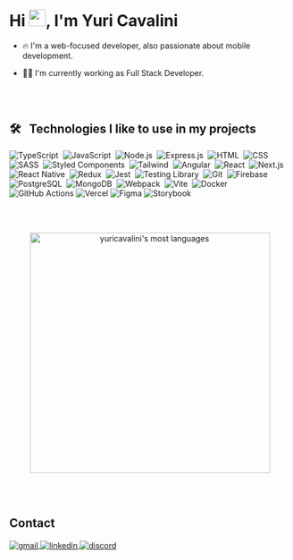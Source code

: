 <h1 align="left">Hi <img src="https://raw.githubusercontent.com/kaueMarques/kaueMarques/master/hi.gif" height="30px">, I'm Yuri Cavalini</h1>

- 🔥 I'm a web-focused developer, also passionate about mobile development.

- 👨‍💻 I'm currently working as Full Stack Developer.

<br><br>

## 🛠 &nbsp; Technologies I like to use in my projects

![TypeScript](https://img.shields.io/badge/-Typescript-05122A?style=flat&logo=typescript)&nbsp;
![JavaScript](https://img.shields.io/badge/-JavaScript-05122A?style=flat&logo=javascript)&nbsp;
![Node.js](https://img.shields.io/badge/-Node.js-05122A?style=flat&logo=node.js)&nbsp;
![Express.js](https://img.shields.io/badge/-Express.js-05122A?style=flat&logo=express)&nbsp;
![HTML](https://img.shields.io/badge/-HTML-05122A?style=flat&logo=HTML5)&nbsp;
![CSS](https://img.shields.io/badge/-CSS-05122A?style=flat&logo=CSS3&logoColor=1572B6)&nbsp;
![SASS](https://img.shields.io/badge/-SASS-05122A?style=flat&logo=SASS)&nbsp;
![Styled Components](https://img.shields.io/badge/-Styled_Components-05122A?style=flat&logo=styled-components)&nbsp;
![Tailwind](https://img.shields.io/badge/-Tailwind_CSS-05122A?style=flat&logo=tailwindcss)&nbsp;
![Angular](https://img.shields.io/badge/-Angular-05122A?style=flat&logo=angular&logoColor=red)&nbsp;
![React](https://img.shields.io/badge/-React-05122A?style=flat&logo=react)&nbsp;
![Next.js](https://img.shields.io/badge/-Next-05122A?style=flat&logo=next.js)&nbsp;
![React Native](https://img.shields.io/badge/-React_Native-05122A?style=flat&logo=react)&nbsp;
![Redux](https://img.shields.io/badge/-Redux-05122A?style=flat&logo=redux&logoColor=purple)&nbsp;
![Jest](https://img.shields.io/badge/-Jest-05122A?style=flat&logo=Jest&logoColor=red)&nbsp;
![Testing Library](https://img.shields.io/badge/-Testing_Library-05122A?style=flat&logo=testinglibrary)&nbsp;
![Git](https://img.shields.io/badge/-Git-05122A?style=flat&logo=git)&nbsp;
![Firebase](https://img.shields.io/badge/-Firebase-05122A?style=flat&logo=firebase)&nbsp;
![PostgreSQL](https://img.shields.io/badge/-PostgreSQL-05122A?style=flat&logo=postgresql)&nbsp;
![MongoDB](https://img.shields.io/badge/-MongoDB-05122A?style=flat&logo=mongodb)&nbsp;
![Webpack](https://img.shields.io/badge/-Webpack-05122A?style=flat&logo=webpack)&nbsp;
![Vite](https://img.shields.io/badge/-Vite-05122A?style=flat&logo=vite)&nbsp;
![Docker](https://img.shields.io/badge/-Docker-05122A?style=flat&logo=docker)&nbsp;
![GitHub Actions](https://img.shields.io/badge/-GitHub_Actions-05122A?style=flat&logo=githubactions)
![Vercel](https://img.shields.io/badge/-Vercel-05122A?style=flat&logo=vercel)
![Figma](https://img.shields.io/badge/-Figma-05122A?style=flat&logo=figma)
![Storybook](https://img.shields.io/badge/-Storybook-05122A?style=flat&logo=storybook)

<br><br>

<!-- ## ⚙️ &nbsp;GitHub Analytics -->

<p align="center">
<!-- <img width="430em" src="https://github-readme-stats.vercel.app/api?username=yuricavalini&show_icons=true&theme=vision-friendly-dark" alt="yuricavalini's stats"/> -->
<img width="430em" src="https://github-readme-stats.vercel.app/api/top-langs/?username=yuricavalini&layout=compact&theme=vision-friendly-dark" alt="yuricavalini's most languages"/>
</p>

<br><br>

## Contact

<p align="left">
<a title="yuricavalini@gmail.com" href="mailto:yuricavalini@gmail.com?subject=Contato" target="_blank">
  <img align="center" src="https://img.shields.io/badge/-yuricavalini-05122A?style=flat&logo=gmail" alt="gmail"/>
</a>
<a href="https://linkedin.com/in/yuricavalini" target="_blank">
  <img align="center" src="https://img.shields.io/badge/-yuricavalini-05122A?style=flat&logo=linkedin" alt="linkedin"/>
</a>
<a href="https://discordapp.com/users/9585" target="_blank">
 <img align="center" src="https://img.shields.io/badge/-yuricavalini-05122A?style=flat&logo=discord" alt="discord"/>
</a>
</p>
